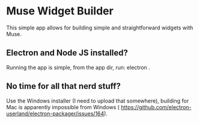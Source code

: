# Muse Widget Builder
This simple app allows for building simple and straightforward widgets with Muse.

## Electron and Node JS installed?
Running the app is simple, from the app dir, run: electron .

## No time for all that nerd stuff?
Use the Windows installer (I need to upload that somewhere), building for Mac is apparently impossible from Windows ( https://github.com/electron-userland/electron-packager/issues/164). 


